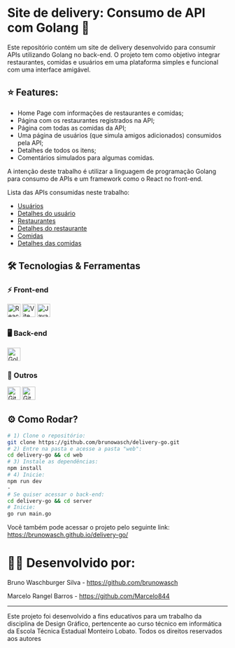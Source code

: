 # Site de delivery: Consumo de API com Golang 🍕

Este repositório contém um site de delivery desenvolvido para consumir APIs utilizando Golang no back-end. O projeto tem como objetivo integrar restaurantes, comidas e usuários em uma plataforma simples e funcional com uma interface amigável.

## ⭐ Features:
- Home Page com informações de restaurantes e comidas;
- Página com os restaurantes registrados na API;
- Página com todas as comidas da API;
- Uma página de usuários (que simula amigos adicionados) consumidos pela API;
- Detalhes de todos os itens;
- Comentários simulados para algumas comidas.

A intenção deste trabalho é utilizar a linguagem de programação Golang para consumo de APIs e um framework como o React no front-end.

Lista das APIs consumidas neste trabalho:
- [Usuários](https://apifakedelivery.vercel.app/users)
- [Detalhes do usuário](https://apifakedelivery.vercel.app/users/1)
- [Restaurantes](https://apifakedelivery.vercel.app/restaurants)
- [Detalhes do restaurante](https://apifakedelivery.vercel.app/restaurants/1)
- [Comidas](https://apifakedelivery.vercel.app/foods)
- [Detalhes das comidas](https://apifakedelivery.vercel.app/foods/1)

## 🛠️ Tecnologias & Ferramentas
<h3>⚡ Front-end</h3>
<p>
  <img alt="React" title="React" width="30px" src="https://cdn.jsdelivr.net/gh/devicons/devicon/icons/react/react-original.svg"/>
  <img alt="Vite" title="Vite" width="30px" src="https://cdn.jsdelivr.net/gh/devicons/devicon/icons/vite/vite-original.svg"/>
  <img alt="JavaScript" title="JavaScript" width="30px" src="https://cdn.jsdelivr.net/gh/devicons/devicon/icons/javascript/javascript-original.svg"/>
</p>

<h3>🖥️ Back-end</h3>
<p>
  <img alt="Golang" title="Golang" width="30px" src="https://cdn.jsdelivr.net/gh/devicons/devicon/icons/go/go-original.svg"/>
</p>

<h3>🔧 Outros</h3>
<p>
  <img alt="Git" title="Git" width="30px" src="https://cdn.jsdelivr.net/gh/devicons/devicon/icons/git/git-original.svg"/>
  <img alt="GitHub" title="GitHub" width="30px" src="https://cdn.jsdelivr.net/gh/devicons/devicon/icons/github/github-original.svg"/>
</p>

## ⚙️ Como Rodar?
``` bash
# 1) Clone o repositório:
git clone https://github.com/brunowasch/delivery-go.git
# 2) Entre na pasta e acesse a pasta "web":
cd delivery-go && cd web
# 3) Instale as dependências:
npm install
# 4) Inicie:
npm run dev
-
# Se quiser acessar o back-end:
cd delivery-go && cd server
# Inicie:
go run main.go
```
Você também pode acessar o projeto pelo seguinte link:
https://brunowasch.github.io/delivery-go/

# 👨‍💻 Desenvolvido por:
Bruno Waschburger Silva - https://github.com/brunowasch

Marcelo Rangel Barros - https://github.com/Marcelo844

---

Este projeto foi desenvolvido a fins educativos para um trabalho da disciplina de Design Gráfico, pertencente ao curso técnico em informática da Escola Técnica Estadual Monteiro Lobato. Todos os direitos reservados aos autores
